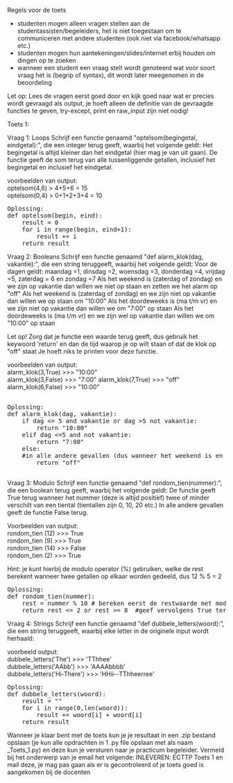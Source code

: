 Regels voor de toets
- studenten mogen alleen vragen stellen aan de studentassisten/begeleiders, het is niet toegestaan om te communiceren met andere studenten (ook niet via facebook/whatsapp etc.)
- studenten mogen hun aantekeningen/slides/internet erbij houden om dingen op te zoeken
- wanneer een student een vraag stelt wordt genoteerd wat voor soort vraag het is (begrip of syntax), dit wordt later meegenomen in de beoordeling

Let op: Lees de vragen eerst goed door en kijk goed naar wat er precies wordt gevraagd als output, je hoeft alleen de definitie van de gevraagde functies te geven, try-except, print en raw_input zijn niet nodig!

Toets 1:

Vraag 1: Loops
Schrijf een functie genaamd "optelsom(begingetal, eindgetal):", die een integer terug geeft, waarbij het volgende geldt:
Het begingetal is altijd kleiner dan het eindgetal (hier mag je van uit gaan).
De functie geeft de som terug van alle tussenliggende getallen, inclusief het begingetal en inclusief het eindgetal.

voorbeelden van output:  
optelsom(4,6) > 4+5+6 = 15  
optelsom(0,4) > 0+1+2+3+4 = 10  
<pre>
Oplossing:  
def optelsom(begin, eind):  
	result = 0  
	for i in range(begin, eind+1):  
		result += i  
	return result    
</pre>

Vraag 2: Booleans
Schrijf een functie genaamd "def alarm_klok(dag, vakantie):", die een string teruggeeft, waarbij het volgende geldt:
Voor de dagen geldt: maandag =1, dinsdag =2, woensdag =3, donderdag =4, vrijdag =5, zaterdag = 6 en zondag =7
Als het weekend is (zaterdag of zondag) en we zijn op vakantie dan willen we niet op staan en zetten we het alarm op "off"
Als het weekend is (zaterdag of zondag) en we zijn niet op vakantie dan willen we op staan om "10:00"
Als het doordeweeks is (ma t/m vr) en we zijn niet op vakantie dan willen we om "7:00" op staan
Als het doordeweeks is (ma t/m vr) en we zijn wel op vakantie dan willen we om "10:00" op staan

Let op! Zorg dat je functie een waarde terug geeft, dus gebruik het keywoord 'return' en dan de tijd waarop je op wilt staan of dat de klok op "off" staat
Je hoeft niks te printen voor deze functie.

voorbeelden van output:  
alarm_klok(3,True) >>> "10:00"  
alarm_klok(3,False) >>> "7:00" 
alarm_klok(7,True) >>> "off"  
alarm_klok(6,False) >>> "10:00"  
<pre> 
Oplossing: 
def alarm_klok(dag, vakantie):  
	if dag <= 5 and vakantie or dag >5 not vakantie:  
		return "10:00"  
	elif dag <=5 and not vakantie:  
		return "7:00"  
	else:  
	#in alle andere gevallen (dus wanneer het weekend is en we op vakantie zijn)  
		return "off"  

</pre>
Vraag 3: Modulo
Schrijf een functie genaamd "def rondom_tien(nummer):", die een boolean terug geeft, waarbij het volgende geldt:
De functie geeft True terug wanneer het nummer (deze is altijd positief) twee of minder verschilt van een tiental (tientallen zijn 0, 10, 20 etc.)
In alle andere gevallen geeft de functie False terug.

Voorbeelden van output:  
rondom_tien (12) >>> True  
rondom_tien (9) >>> True  
rondom_tien (14) >>> False  
rondom_tien (2) >>> True  

Hint: je kunt hierbij de modulo operator (%) gebruiken, welke de rest berekent wanneer twee getallen op elkaar worden gedeeld, dus 12 % 5 = 2
<pre>
Oplossing:  
def rondom_tien(nummer):  
	rest = nummer % 10 # bereken eerst de restwaarde met modulo 10  
	return rest <= 2 or rest >= 8  #geef vervolgens True terug wanneer de rest kleiner of gelijk aan twee is of groter of gelijk aan 8   
</pre>
Vraag 4: Strings
Schrijf een functie genaamd "def dubbele_letters(woord):", die een string teruggeeft, waarbij elke letter in de originele input wordt herhaald:

voorbeeld output:  
dubbele_letters('The') >>> 'TThhee'  
dubbele_letters('AAbb') >>> 'AAAAbbbb'  
dubbele_letters('Hi-There') >>> 'HHii--TThheerree'  

<pre>
Oplossing:  
def dubbele_letters(woord):  
	result = ""  
	for i in range(0,len(woord)):  
		result += woord[i] + woord[i]  
	return result
</pre>
Wanneer je klaar bent met de toets kun je je resultaat in een .zip bestand opslaan (je kun alle opdrachten in 1 .py file opslaan met als naam <Voornaam><Achternaam>_Toets_1.py) en deze kun je versturen naar je practicum begeleider. Vermeld bij het onderwerp van je email het volgende: INLEVEREN: ECTTP Toets 1 <Voornaam><Achternaam> en mail deze, je mag pas gaan als er is gecontroleerd of je toets goed is aangekomen bij de docenten
